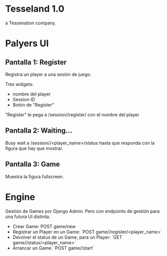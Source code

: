 # Tesseland 1.0

a Tessenation company.


# Palyers UI

## Pantalla 1: Register

Registra un player a una sesión de juego.

Tres widgets:

- nombre del player
- Session ID
- Botón de "Register"

"Register" le pega a /session/<id>/register/ con el nombre del player

## Pantalla 2: Waiting...

Busy wait a /session/<id>/<player_name>/status hasta que responda con la figura que hay que mostrar.

## Pantalla 3: Game

Muestra la figura fullscreen.

# Engine

Gestión de Games por Django Admin. Pero con endpoints de gestión para una futura UI distinta.

* Crear Game: POST game/new
* Registrar un Player en un Game: ´POST game/<id>/register/<player_name>´ 
* Devolver el status de un Game, para un Player: ´GET game/<id>/status/<player_name>´
* Arrancar un Game: ´POST game/<id>/start´